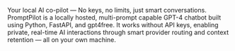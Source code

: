Your local AI co-pilot — No keys, no limits, just smart conversations.
PromptPilot is a locally hosted, multi-prompt capable GPT-4 chatbot built using Python, FastAPI, and gpt4free. It works without API keys, enabling private, real-time AI interactions through smart provider routing and context retention — all on your own machine.
